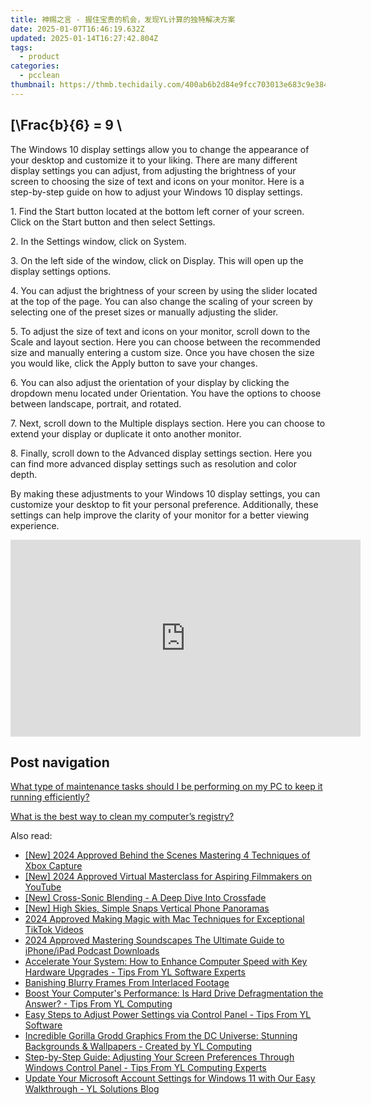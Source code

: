 ```yaml
---
title: 神赐之言 - 握住宝贵的机会，发现YL计算的独特解决方案
date: 2025-01-07T16:46:19.632Z
updated: 2025-01-14T16:27:42.804Z
tags:
  - product
categories:
  - pcclean
thumbnail: https://thmb.techidaily.com/400ab6b2d84e9fcc703013e683c9e38470acb071407495f0911dc7de431c6c41.jpg
---
```


## \[\Frac{b}{6} = 9 \

The Windows 10 display settings allow you to change the appearance of your desktop and customize it to your liking. There are many different display settings you can adjust, from adjusting the brightness of your screen to choosing the size of text and icons on your monitor. Here is a step-by-step guide on how to adjust your Windows 10 display settings. 

1\. Find the Start button located at the bottom left corner of your screen. Click on the Start button and then select Settings.

2\. In the Settings window, click on System.

3\. On the left side of the window, click on Display. This will open up the display settings options. 

4\. You can adjust the brightness of your screen by using the slider located at the top of the page. You can also change the scaling of your screen by selecting one of the preset sizes or manually adjusting the slider.

5\. To adjust the size of text and icons on your monitor, scroll down to the Scale and layout section. Here you can choose between the recommended size and manually entering a custom size. Once you have chosen the size you would like, click the Apply button to save your changes.

6\. You can also adjust the orientation of your display by clicking the dropdown menu located under Orientation. You have the options to choose between landscape, portrait, and rotated.

7\. Next, scroll down to the Multiple displays section. Here you can choose to extend your display or duplicate it onto another monitor.

8\. Finally, scroll down to the Advanced display settings section. Here you can find more advanced display settings such as resolution and color depth. 

By making these adjustments to your Windows 10 display settings, you can customize your desktop to fit your personal preference. Additionally, these settings can help improve the clarity of your monitor for a better viewing experience.

<!-- affiliate ads begin -->
<iframe width="560" height="315" src="https://www.youtube.com/embed/PKZUYice-ws?si=L8iMa9T3h7TMSWdQ" title="YouTube video player" frameborder="0" allow="accelerometer; autoplay; clipboard-write; encrypted-media; gyroscope; picture-in-picture; web-share" referrerpolicy="strict-origin-when-cross-origin" allowfullscreen></iframe>
<!-- affiliate ads end -->

## Post navigation

[What type of maintenance tasks should I be performing on my PC to keep it running efficiently?](https://tools.techidaily.com/pcclean/products/)

[What is the best way to clean my computer’s registry?](https://tools.techidaily.com/pcclean/products/)

<ins class="adsbygoogle"
     style="display:block"
     data-ad-format="autorelaxed"
     data-ad-client="ca-pub-7571918770474297"
     data-ad-slot="1223367746"></ins>

<ins class="adsbygoogle"
     style="display:block"
     data-ad-client="ca-pub-7571918770474297"
     data-ad-slot="8358498916"
     data-ad-format="auto"
     data-full-width-responsive="true"></ins>

<span class="atpl-alsoreadstyle">Also read:</span>
<div><ul>
<li><a href="https://remote-screen-capture.techidaily.com/new-2024-approved-behind-the-scenes-mastering-4-techniques-of-xbox-capture/"><u>[New] 2024 Approved Behind the Scenes Mastering 4 Techniques of Xbox Capture</u></a></li>
<li><a href="https://youtube-sure.techidaily.com/024-approved-virtual-masterclass-for-aspiring-filmmakers-on-youtube/"><u>[New] 2024 Approved Virtual Masterclass for Aspiring Filmmakers on YouTube</u></a></li>
<li><a href="https://article-knowledge.techidaily.com/new-cross-sonic-blending-a-deep-dive-into-crossfade/"><u>[New] Cross-Sonic Blending - A Deep Dive Into Crossfade</u></a></li>
<li><a href="https://some-knowledge.techidaily.com/new-high-skies-simple-snaps-vertical-phone-panoramas/"><u>[New] High Skies, Simple Snaps Vertical Phone Panoramas</u></a></li>
<li><a href="https://tiktok-videos.techidaily.com/2024-approved-making-magic-with-mac-techniques-for-exceptional-tiktok-videos/"><u>2024 Approved Making Magic with Mac Techniques for Exceptional TikTok Videos</u></a></li>
<li><a href="https://article-files.techidaily.com/2024-approved-mastering-soundscapes-the-ultimate-guide-to-iphoneipad-podcast-downloads/"><u>2024 Approved Mastering Soundscapes The Ultimate Guide to iPhone/iPad Podcast Downloads</u></a></li>
<li><a href="https://win-cloud.techidaily.com/accelerate-your-system-how-to-enhance-computer-speed-with-key-hardware-upgrades-tips-from-yl-software-experts/"><u>Accelerate Your System: How to Enhance Computer Speed with Key Hardware Upgrades - Tips From YL Software Experts</u></a></li>
<li><a href="https://data-wizards.techidaily.com/banishing-blurry-frames-from-interlaced-footage/"><u>Banishing Blurry Frames From Interlaced Footage</u></a></li>
<li><a href="https://win-lab.techidaily.com/boost-your-computers-performance-is-hard-drive-defragmentation-the-answer-tips-from-yl-computing/"><u>Boost Your Computer's Performance: Is Hard Drive Defragmentation the Answer? - Tips From YL Computing</u></a></li>
<li><a href="https://win-cloud.techidaily.com/easy-steps-to-adjust-power-settings-via-control-panel-tips-from-yl-software/"><u>Easy Steps to Adjust Power Settings via Control Panel - Tips From YL Software</u></a></li>
<li><a href="https://win-cloud.techidaily.com/incredible-gorilla-grodd-graphics-from-the-dc-universe-stunning-backgrounds-and-wallpapers-created-by-yl-computing/"><u>Incredible Gorilla Grodd Graphics From the DC Universe: Stunning Backgrounds & Wallpapers - Created by YL Computing</u></a></li>
<li><a href="https://win-cloud.techidaily.com/step-by-step-guide-adjusting-your-screen-preferences-through-windows-control-panel-tips-from-yl-computing-experts/"><u>Step-by-Step Guide: Adjusting Your Screen Preferences Through Windows Control Panel - Tips From YL Computing Experts</u></a></li>
<li><a href="https://win-cloud.techidaily.com/update-your-microsoft-account-settings-for-windows-11-with-our-easy-walkthrough-yl-solutions-blog/"><u>Update Your Microsoft Account Settings for Windows 11 with Our Easy Walkthrough - YL Solutions Blog</u></a></li>
</ul></div>

